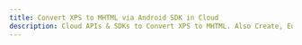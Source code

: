 ---title: Convert XPS to MHTML via Android SDK in Clouddescription: Cloud APIs & SDKs to Convert XPS to MHTML. Also Create, Edit & Render Microsoft Word & OpenOffice documents in the Cloud.---